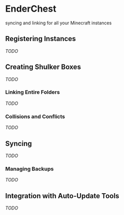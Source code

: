 # EnderChest

syncing and linking for all your Minecraft instances

## Registering Instances

_TODO_

## Creating Shulker Boxes

_TODO_

### Linking Entire Folders

_TODO_

### Collisions and Conflicts

_TODO_

## Syncing

_TODO_

### Managing Backups

_TODO_

## Integration with Auto-Update Tools

_TODO_
